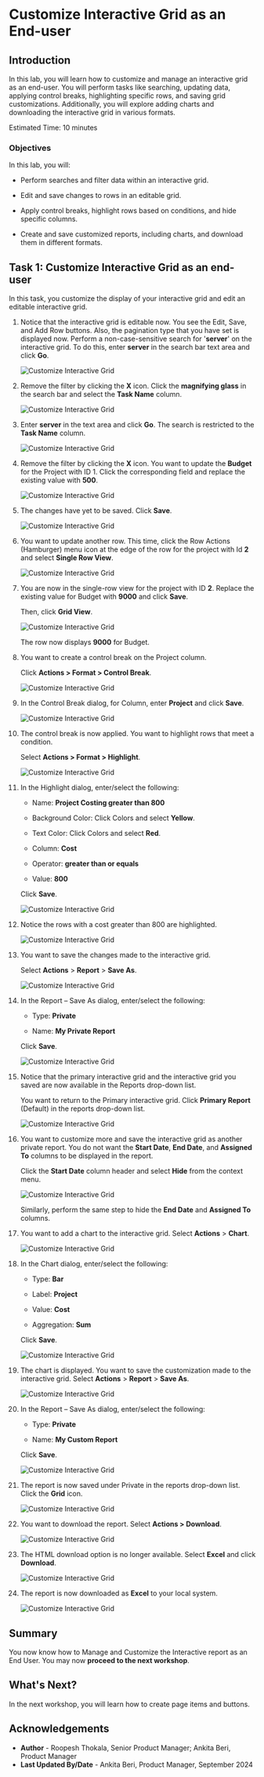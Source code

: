 # Customize Interactive Grid as an End-user

## Introduction

In this lab, you will learn how to customize and manage an interactive grid as an end-user. You will perform tasks like searching, updating data, applying control breaks, highlighting specific rows, and saving grid customizations. Additionally, you will explore adding charts and downloading the interactive grid in various formats.

Estimated Time: 10 minutes

### Objectives

In this lab, you will:

- Perform searches and filter data within an interactive grid.

- Edit and save changes to rows in an editable grid.

- Apply control breaks, highlight rows based on conditions, and hide specific columns.

- Create and save customized reports, including charts, and download them in different formats.

## Task 1: Customize Interactive Grid as an end-user

In this task, you customize the display of your interactive grid and edit an editable interactive grid.

1. Notice that the interactive grid is editable now. You see the Edit, Save, and Add Row buttons. Also, the pagination type that you have set is displayed now. Perform a non-case-sensitive search for '**server**' on the interactive grid.
To do this, enter **server** in the search bar text area and click **Go**.

    ![Customize Interactive Grid](./images/search1.png " ")

2. Remove the filter by clicking the **X** icon. Click the **magnifying glass** in the search bar and select the **Task Name** column.

    ![Customize Interactive Grid](./images/search2.png " ")

3. Enter **server** in the text area and click **Go**. The search is restricted to the **Task Name** column.

    ![Customize Interactive Grid](./images/search3.png " ")

4. Remove the filter by clicking the **X** icon. You want to update the **Budget** for the Project with ID 1. Click the corresponding field and replace the existing value with **500**.

    ![Customize Interactive Grid](./images/search4.png " ")

5. The changes have yet to be saved. Click **Save**.

    ![Customize Interactive Grid](./images/search5.png " ")

6. You want to update another row. This time, click the Row Actions (Hamburger) menu icon at the edge of the row for the project with Id **2** and select **Single Row View**.

    ![Customize Interactive Grid](./images/single-row-view.png " ")

7. You are now in the single-row view for the project with ID **2**. Replace the existing value for Budget with **9000** and click **Save**.

    Then, click **Grid View**.

    ![Customize Interactive Grid](./images/single-row1.png " ")

    The row now displays **9000** for Budget.

8. You want to create a control break on the Project column.

    Click **Actions > Format > Control Break**.

    ![Customize Interactive Grid](./images/set-control-break.png " ")

9. In the Control Break dialog, for Column, enter **Project** and click **Save**.

    ![Customize Interactive Grid](./images/control-break1.png " ")

10. The control break is now applied. You want to highlight rows that meet a condition.

    Select **Actions > Format > Highlight**.

    ![Customize Interactive Grid](./images/highlight1.png " ")

11. In the Highlight dialog, enter/select the following:

    - Name: **Project Costing greater than 800**

    - Background Color: Click Colors and select **Yellow**.

    - Text Color: Click Colors and select **Red**.

    - Column: **Cost**

    - Operator: **greater than or equals**

    - Value: **800**

    Click **Save**.

    ![Customize Interactive Grid](./images/highlight2.png " ")

12. Notice the rows with a cost greater than 800 are highlighted.

    ![Customize Interactive Grid](./images/highlight3.png " ")

13. You want to save the changes made to the interactive grid.

    Select **Actions** > **Report** > **Save As**.

    ![Customize Interactive Grid](./images/save-grid1.png " ")

14. In the Report – Save As dialog, enter/select the following:

    - Type: **Private**

    - Name: **My Private Report**

    Click **Save**.

    ![Customize Interactive Grid](./images/save-report.png " ")

15. Notice that the primary interactive grid and the interactive grid you saved are now available in the Reports drop-down list.

    You want to return to the Primary interactive grid. Click **Primary Report** (Default) in the reports drop-down list.

    ![Customize Interactive Grid](./images/select-primary-report.png " ")

16. You want to customize more and save the interactive grid as another private report. You do not want the **Start Date**, **End Date**, and **Assigned To** columns to be displayed in the report.

    Click the **Start Date** column header and select **Hide** from the context menu.

    ![Customize Interactive Grid](./images/hide-column1.png " ")

    Similarly, perform the same step to hide the **End Date** and **Assigned To** columns.

17. You want to add a chart to the interactive grid.
Select **Actions** > **Chart**.

    ![Customize Interactive Grid](./images/chart1.png " ")

18. In the Chart dialog, enter/select the following:

    - Type: **Bar**

    - Label: **Project**

    - Value: **Cost**

    - Aggregation: **Sum**

    Click **Save**.

    ![Customize Interactive Grid](./images/chart2.png " ")

19. The chart is displayed. You want to save the customization made to the interactive grid. Select **Actions** > **Report** > **Save As**.

    ![Customize Interactive Grid](./images/save-report1.png " ")

20. In the Report – Save As dialog, enter/select the following:

    - Type: **Private**

    - Name: **My Custom Report**

    Click **Save**.

    ![Customize Interactive Grid](./images/save-report2.png " ")

21. The report is now saved under Private in the reports drop-down list. Click the **Grid** icon.

    ![Customize Interactive Grid](./images/select-grid-icon.png " ")

22. You want to download the report. Select **Actions > Download**.

    ![Customize Interactive Grid](./images/download-report.png " ")

23. The HTML download option is no longer available. Select **Excel** and click **Download**.

    ![Customize Interactive Grid](./images/download-report1.png " ")

24. The report is now downloaded as **Excel** to your local system.

    ![Customize Interactive Grid](./images/downloaded-report.png " ")

## Summary

You now know how to Manage and Customize the Interactive report as an End User. You may now **proceed to the next workshop**.

## What's Next?

In the next workshop, you will learn how to create page items and buttons.

## Acknowledgements

- **Author** - Roopesh Thokala, Senior Product Manager; Ankita Beri, Product Manager
- **Last Updated By/Date** - Ankita Beri, Product Manager, September 2024
